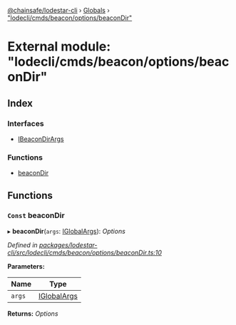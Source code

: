 [@chainsafe/lodestar-cli](../README.md) › [Globals](../globals.md) › ["lodecli/cmds/beacon/options/beaconDir"](_lodecli_cmds_beacon_options_beacondir_.md)

# External module: "lodecli/cmds/beacon/options/beaconDir"

## Index

### Interfaces

* [IBeaconDirArgs](../interfaces/_lodecli_cmds_beacon_options_beacondir_.ibeacondirargs.md)

### Functions

* [beaconDir](_lodecli_cmds_beacon_options_beacondir_.md#const-beacondir)

## Functions

### `Const` beaconDir

▸ **beaconDir**(`args`: [IGlobalArgs](../interfaces/_lodecli_options_.iglobalargs.md)): *Options*

*Defined in [packages/lodestar-cli/src/lodecli/cmds/beacon/options/beaconDir.ts:10](https://github.com/ChainSafe/lodestar/blob/5eceb6c26/packages/lodestar-cli/src/lodecli/cmds/beacon/options/beaconDir.ts#L10)*

**Parameters:**

Name | Type |
------ | ------ |
`args` | [IGlobalArgs](../interfaces/_lodecli_options_.iglobalargs.md) |

**Returns:** *Options*
